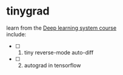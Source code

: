 # tinygrad
learn from the [Deep learning system course](https://github.com/dlsys-course/dlsys-course.github.io)  
include:   
- [ ] 1. tiny reverse-mode auto-diff  
- [ ] 2. autograd in tensorflow  
